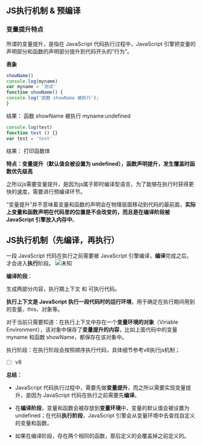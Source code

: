 ## JS执行机制 & 预编译

### 变量提升特点

所谓的变量提升，是指在 JavaScript 代码执行过程中，JavaScript 引擎把变量的声明部分和函数的声明部分提升到代码开头的“行为”。

**表象**

```javascript
showName()
console.log(myname)
var myname = '测试'
function showName() {
console.log('函数 showName 被执行');
}
```

结果： 函数 showName 被执行 myname:undefined

```javascript
console.log(test)
function test () {}
var test = 'test'
```

结果： 打印函数体

**特点：变量提升（默认值会被设置为 undefined），函数声明提升，发生覆盖时函数优先级高**

之所以js需要变量提升，是因为js属于即时编译型语言，为了能够在执行时获得更快的速度，需要进行预编译环节。

“变量提升”并不意味着变量和函数的声明会在物理层面移动到代码的最前面，**实际上变量和函数声明在代码里的位置是不会改变的，而且是在编译阶段被 JavaScript 引擎放入内存中**。

## JS执行机制（先编译，再执行）

一段 JavaScript 代码在执行之前需要被 JavaScript 引擎编译，**编译**完成之后，才会进入**执行**阶段。
![未知](https://user-images.githubusercontent.com/53052047/79989482-79d99780-84e2-11ea-89c4-4c42d7b98bd2.png)

**编译阶段**：

生成两部分内容，执行期上下文 和 可执行代码。

**执行上下文是 JavaScript 执行一段代码时的运行环境**，用于确定在执行期间用到的变量、this、对象等。

对于当前只需要知道：在执行上下文中存在一个**变量环境的对象**（Viriable Environment），该对象中保存了**变量提升的内容**，比如上面代码中的变量 myname 和函数 showName，都保存在该对象中。

执行阶段：在执行阶段会按照顺序执行代码，具体细节参考v8执行js机制；

- [ ] v8

**总结：**

* JavaScript 代码执行过程中，需要先做**变量提升**，而之所以需要实现变量提升，是因为 JavaScript 代码在执行之前需要先**编译**。

* 在**编译阶段**，变量和函数会被存放到**变量环境**中，变量的默认值会被设置为 undefined；在代码**执行阶段**，JavaScript 引擎会从变量环境中去查找自定义的变量和函数。

* 如果在编译阶段，存在两个相同的函数，那后定义的会覆盖掉之前定义的。
